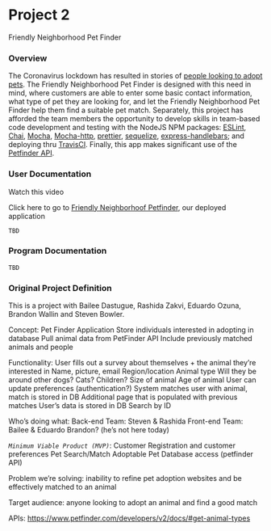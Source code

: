# Project 2
Friendly Neighborhood Pet Finder

### Overview
The Coronavirus lockdown has resulted in stories of [people looking to adopt pets](https://news.yahoo.com/animal-shelters-say-in-coronavirus-lockdown-people-are-looking-for-new-friends-220330111.html).  The Friendly Neighborhood Pet Finder is designed with this need in mind, where customers are able to enter some basic contact information, what type of pet they are looking for, and let the Friendly Neighborhood Pet Finder help them find a suitable pet match.   Separately, this project has afforded the team members the opportunity to develop skills in team-based code development and testing with the NodeJS NPM packages: [ESLint](https://www.npmjs.com/package/eslint), [Chai](https://www.npmjs.com/package/chai), [Mocha](https://www.npmjs.com/package/mocha), [Mocha-http](https://www.npmjs.com/package/express-handlebars), [prettier](https://www.npmjs.com/package/prettier), [sequelize](https://www.npmjs.com/package/sequelize), [express-handlebars](https://www.npmjs.com/package/express-handlebars); and deploying thru [TravisCI](https://travis-ci.com/).  Finally, this app makes significant use of the [Petfinder API](https://www.petfinder.com/developers/v2/docs/).


### User Documentation
Watch this video

Click here to go to [Friendly Neighborhoof Petfinder](https://project-bbers.herokuapp.com/), our deployed application

````
TBD
````

### Program Documentation
````
TBD
````

### Original Project Definition
This is a project with Bailee Dastugue, Rashida Zakvi, Eduardo Ozuna, Brandon Wallin and Steven Bowler.

Concept: Pet Finder Application
Store individuals interested in adopting in database
Pull animal data from PetFinder API
Include previously matched animals and people

Functionality:
User fills out a survey about themselves + the animal they’re interested in
Name, picture, email
Region/location
Animal type
Will they be around other dogs? Cats? Children?
Size of animal
Age of animal
User can update preferences (authentication?)
System matches user with animal, match is stored in DB
Additional page that is populated with previous matches
User’s data is stored in DB
Search by ID

Who’s doing what:
	Back-end Team:
		Steven & Rashida
	Front-end Team:
		Bailee & Eduardo
	Brandon? (he’s not here today)

_*`Minimum Viable Product (MVP)`*_:
Customer Registration and customer preferences
Pet Search/Match 
Adoptable Pet Database access (petfinder API)

Problem we’re solving: inability to refine pet adoption websites and be effectively matched to an animal

Target audience: anyone looking to adopt an animal and find a good match

APIs: 
https://www.petfinder.com/developers/v2/docs/#get-animal-types 
